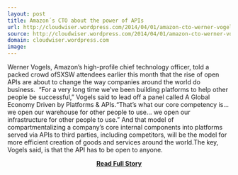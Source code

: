 ```yaml
---
layout: post
title: Amazon´s CTO about the power of APIs
url: http://cloudwiser.wordpress.com/2014/04/01/amazon-cto-werner-vogels-says-apis-will-rule-the-world
source: http://cloudwiser.wordpress.com/2014/04/01/amazon-cto-werner-vogels-says-apis-will-rule-the-world
domain: cloudwiser.wordpress.com
image: 
---
```


<p>Werner Vogels, Amazon’s high-profile chief technology officer, told a packed crowd ofSXSW attendees earlier this month that the rise of open APIs are about to change the way companies around the world do business.  “For a very long time we’ve been building platforms to help other people be successful,” Vogels said to lead off a panel called A Global Economy Driven by Platforms &amp; APIs.“That’s what our core competency is… we open our warehouse for other people to use… we open our infrastructure for other people to use.” And that model of compartmentalizing a company’s core internal components into platforms served via APIs to third parties, including competitors, will be the model for more efficient creation of goods and services around the world.The key, Vogels said, is that the API has to be open to anyone.</p>
<center><p><a href="http://cloudwiser.wordpress.com/2014/04/01/amazon-cto-werner-vogels-says-apis-will-rule-the-world" style='padding:25px; font-sze:18px; font-weight: bold;'>Read Full Story</a></p></center>

